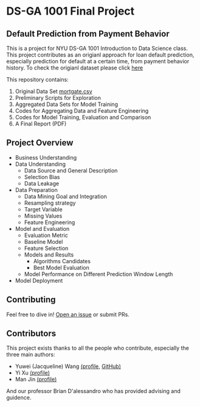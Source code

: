 # DS-GA 1001 Final Project 
## Default Prediction from Payment Behavior

This is a project for NYU DS-GA 1001 Introduction to Data Science class. <br>
This project contributes as an origianl approach for loan default prediction, especially prediction for default at a certain time, from payment behavior history. To check the origianl dataset please click [here](http://www.creditriskanalytics.net/datasets-private2.html)

This repository contains:

1. Original Data Set [mortgate.csv](https://github.com/yuwei-jacque-wang/DS-GA-1001-Project/blob/master/mortgage_csv.rar)
2. Preliminary Scripts for Exploration
3. Aggregated Data Sets for Model Training
4. Codes for Aggregating Data and Feature Engineering
5. Codes for Model Training, Evaluation and Comparison
6. A Final Report (PDF)

## Project Overview

- Business Understanding
- Data Understanding
  - Data Source and General Description
  - Selection Bias
  - Data Leakage
- Data Preparation
  - Data Mining Goal and Integration
  - Resampling strategy
  - Target Variable
  - Missing Values
  - Feature Engineering
- Model and Evaluation
  - Evaluation Metric
  - Baseline Model
  - Feature Selection
  - Models and Results
    - Algorithms Candidates
    - Best Model Evaluation
  - Model Performance on Different Prediction Window Length
- Model Deployment


## Contributing

Feel free to dive in! [Open an issue](https://github.com/yuwei-jacque-wang/DS-GA-1001-Project/issues/new) or submit PRs.

## Contributors

This project exists thanks to all the people who contribute, especially the three main authors:
- Yuwei (Jacqueline) Wang [(profile](https://www.linkedin.com/in/jacqueline-yuwei-wang-309665b2/), [GitHub)](https://github.com/yuwei-jacque-wang)
- Yi Xu [(profile)](https://www.linkedin.com/in/goodluckxuyi/)
- Man Jin [(profile)](https://www.linkedin.com/in/man-jin/)

And our professor Brian D'alessandro who has provided advising and guidence.


